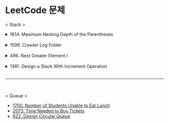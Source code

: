 # LeetCode 문제

< Stack >

<details>
    <summary>1614. Maximum Nesting Depth of the Parentheses</summary>

- 1614. Maximum Nesting Depth of the Parentheses
    
    ```java
    // 시간 복잡도 : O(n) .. n = 문자열의 길이 
    // 공간 복잡도 : O(n) .. n = split 배열의 크기
    class Solution {
        public int maxDepth(String s) {
          if (s == "") {
                return 0;
            }
    
            int result = 0;
            int depth = 0;
            String[] split = s.split("");
    
            for (int i = 0; i < split.length; i++) {
    
                if (split[i].equals("(")) {
                    depth++;
                }
                if (depth != 0 && split[i].equals(")")) {
                    depth--;
                }
    
                if (result < depth) {
                    result = depth;
                }
            }
    
            return result;
        }
    }
    ```
</details>

<br>

<details>
    <summary>1598. Crawler Log Folder</summary>

- 1598. Crawler Log Folder
    
    ```java
    // 시간 복잡도 O(n) ... n = logs의 길이
    // 공간 복잡도 O(1)
    class Solution {
        public int minOperations(String[] logs) {
           if (logs.length == 0) {
                return 0;
            }
    
            int depth = 0;
    
            for (int i = 0; i < logs.length; i++) {
                if (logs[i].equals("../")) {
                    if (depth == 0) {
                        continue;
                    } else {
                        depth--;
                    }
                } else if (logs[i].equals("./")) {
                    continue;
                } else {
                    depth++;
                }
            }
    
            return depth;
        }
    }
    ```
</details> 

<br>

<details>
    <summary>496. Next Greater Element I</summary>

- 496. Next Greater Element I
    
    ```java
    // 시간복잡도 O(nm) .. n= nums1의 길이 , m = nums2의 길이 - nums1의 값과 일치하는 nums2값의 인덱스 번호
    // 공간복잡도 O(n+m) .. n = nums1의 크기 , m = nums2의 크기
    class Solution {
        public int[] nextGreaterElement(int[] nums1, int[] nums2) {
    
            int[] result = new int[nums1.length];
            for (int i = 0; i < result.length; i++) {
                result[i] = -1;
            }
            HashMap<Integer, Integer> map = new HashMap<>();
    
            for (int i = 0; i < nums2.length; i++) {
                map.put(nums2[i], i);
            }
            int num = 0;
            for (int i = 0; i < nums1.length; i++) {
                num = nums1[i];
    
                for (int j = map.get(nums1[i]) + 1; j < nums2.length; j++) {
                    if (nums2[j] > num) {
                        result[i] = nums2[j];
                        break;
                    }
                }
            }
            return result;
        }
    }
    ```
</details>

<br>

<details>
    <summary>1381. Design a Stack With Increment Operation</summary>

- 1381. Design a Stack With Increment Operation
    
    ```java
    class CustomStack {
        int top;
        int stackSize;
        int arrStack[];
    
        public CustomStack(int maxSize) {
            top = -1;
            this.stackSize = maxSize;
            arrStack = new int[maxSize];
        }
    
        public void push(int x) {
            if (top != this.stackSize - 1) {
                arrStack[++top] = x;
            }
        }
    
        public int pop() {
            if (top == -1) {
                return -1;
            } else {
                return arrStack[top--];
            }
        }
    
        public void increment(int k, int val) {
            int min = Math.min(k, arrStack.length);
            if (min >= 0) {
                for (int i = 0; i < min; i++)
                    arrStack[i] += val;
            }
        }
    }
    
    /**
     * Your CustomStack object will be instantiated and called as such:
     * CustomStack obj = new CustomStack(maxSize);
     * obj.push(x);
     * int param_2 = obj.pop();
     * obj.increment(k,val);
     */
    ```

</details>

<br>

* * *

<br>

< Queue >

- [1700. Number of Students Unable to Eat Lunch](https://leetcode.com/problems/number-of-students-unable-to-eat-lunch/)
- [2073. Time Needed to Buy Tickets](https://leetcode.com/problems/time-needed-to-buy-tickets/)
- [622. Design Circular Queue](https://leetcode.com/problems/design-circular-queue/)